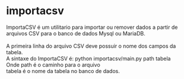 # importacsv
ImportaCSV é um utilitario para importar ou remover dados a partir de arquivos
CSV para o banco de dados Mysql ou MariaDB.<br>
<br>
A primeira linha do arquivo CSV deve possuir o nome dos campos da tabela.<br>
A sintaxe do ImportaCSV é: python importacsv/main.py path tabela<br>
Onde path é o caminho para o arquivo<br>
tabela é o nome da tabela no banco de dados.<br>
